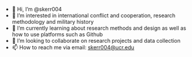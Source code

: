 - 👋 Hi, I’m @skerr004
- 👀 I’m interested in international conflict and cooperation, research methodology and military history
- 🌱 I’m currently learning about research methods and design as well as how to use platforms such as Github
- 💞️ I’m looking to collaborate on research projects and data collection 
- 📫 How to reach me via email: skerr004@ucr.edu

<!---
skerr004/skerr004 is a ✨ special ✨ repository because its `README.md` (this file) appears on your GitHub profile.
You can click the Preview link to take a look at your changes.
--->
